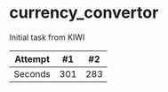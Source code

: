 # currency_convertor
Initial task from KIWI

| Attempt | #1 | #2 |
| :---: | :---: | :---: |
| Seconds | 301 | 283 |
